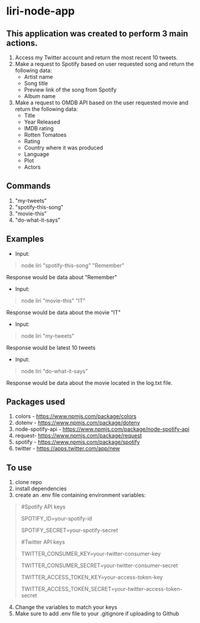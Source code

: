 # liri-node-app

## **This application was created to perform 3 main actions.**
1. Access my Twitter account and return the most recent 10 tweets.
2. Make a request to Spotify based on user requested song and return the following data: 
    * Artist name
    * Song title
    * Preview link of the song from Spotify
    * Album name
3. Make a request to OMDB API based on the user requested movie and return the following data: 
    * Title
    * Year Released
    * IMDB rating
    * Rotten Tomatoes
    * Rating
    * Country where it was produced
    * Language
    * Plot
    * Actors
## Commands

1. "my-tweets"
2. "spotify-this-song"
3. "movie-this"
4. "do-what-it-says"

## Examples
- Input:
> node liri "spotify-this-song" "Remember"
>
Response would be data about "Remember"
- Input:
> node liri "movie-this" "IT"
>
Response would be data about the movie "IT"
- Input:
> node liri "my-tweets"
>
Response would be latest 10 tweets
- Input:
> node liri "do-what-it-says"
>
Response would be data about the movie located in the log.txt file. 

## Packages used
1. colors - https://www.npmjs.com/package/colors
2. dotenv - https://www.npmjs.com/package/dotenv
3. node-spotify-api - https://www.npmjs.com/package/node-spotify-api
4. request- https://www.npmjs.com/package/request
5. spotify - https://www.npmjs.com/package/spotify
6. twitter - https://apps.twitter.com/app/new

## To use
1. clone repo
2. install dependencies
3. create an .env file containing environment variables:

> #Spotify API keys
>
> SPOTIFY_ID=your-spotify-id
>
> SPOTIFY_SECRET=your-spotify-secret
>
> #Twitter API keys
>
> TWITTER_CONSUMER_KEY=your-twitter-consumer-key
>
> TWITTER_CONSUMER_SECRET=your-twitter-consumer-secret
>
> TWITTER_ACCESS_TOKEN_KEY=your-access-token-key
>
> TWITTER_ACCESS_TOKEN_SECRET=your-twitter-access-token-secret
4. Change the variables to match your keys
5. Make sure to add .env file to your .gitignore if uploading to Github


